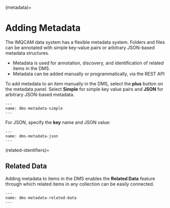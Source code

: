 (metadata)=
# Adding Metadata

The IMQCAM data system has a flexible metadata system. Folders and files can be
annotated with simple key-value pairs or arbitrary JSON-based metadata
structures. 

* Metadata is used for annotation, discovery, and identification of related items
in the DMS.
* Metadata can be added manually or programmatically, via the REST API


To add metadata to an item manually in the DMS, select the **plus** button on the
metadata panel. Select **Simple** for simple key value pairs and **JSON** for
arbitrary JSON-based metadata.

```{figure} images/imqcam-metadata-simple.png
---
name: dms-metadata-simple
---
```

For JSON, specify the **key** name and JSON value:

```{figure} images/imqcam-metadata-json.png
---
name: dms-metadata-json
---
```

(related-identifiers)=
## Related Data

Adding metadata to items in the DMS enables the **Related Data** feature through
which related items in any collection can be easily connected.

```{figure} images/imqcam-metadata-related-data.png
---
name: dms-metadata-related-data
---
```
